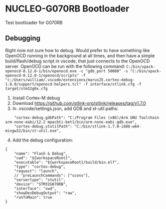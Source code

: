 # NUCLEO-G070RB Bootloader
Test bootloader for G070RB

## Debugging
Right now not sure how to debug. Would prefer to have something like OpenOCD running in the background at all times,
and then have a simple build/flash/debug script in vscode, that just connects to the OpenOCD server.
OpenOCD can be run with the following command:
`C:/bin/xpack-openocd-0.12.0-1/bin/openocd.exe -c "gdb_port 50000" -s "C:/bin/xpack-openocd-0.12.0-1/openocd/scripts" -f "c:/Users/william/.vscode/extensions/marus25.cortex-debug-1.8.0/support/openocd-helpers.tcl" -f interface/stlink.cfg -f target/stm32g0x.cfg`

1. Install Cortex-M debug
2. Download https://github.com/stlink-org/stlink/releases/tag/v1.7.0
3. In .vscode/settings.json, add GDB and st-util paths:
```
    "cortex-debug.gdbPath": "C:/Program Files (x86)/Arm GNU Toolchain arm-none-eabi/12.2 mpacbti-bet1/bin/arm-none-eabi-gdb.exe",
    "cortex-debug.stutilPath": "C:/bin/stlink-1.7.0-i686-w64-mingw32/bin/st-util.exe",
```
4. Add the debug configuration:
```
{
    "name": "Flash & Debug",
    "cwd": "${workspaceRoot}",
    "executable": "${workspaceRoot}/build/bin.elf",
    "type": "cortex-debug",
    "request": "launch",
    // "preLaunchCommands": ["scons"],
    "servertype": "stutil",
    "device": "STM32G070RB",
    "interface": "swd",
    "showDevDebugOutput": "raw",
    "runToMain": true
}
```